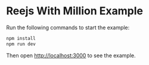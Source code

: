 # Reejs With Million Example

Run the following commands to start the example:

```bash
npm install
npm run dev
```

Then open [http://localhost:3000](http://localhost:3000) to see the example.